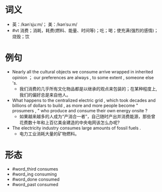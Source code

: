 # 词义
- 英：/kənˈsjuːm/； 美：/kənˈsuːm/
- #vt 消费；消耗，耗费(燃料、能量、时间等)；吃；喝；使充满(强烈的感情)；烧毁；饮
# 例句
- Nearly all the cultural objects we consume arrive wrapped in inherited opinion ； our preferences are always , to some extent , someone else 's.
	- 我们消费的几乎所有文化物品都是以继承的观点来包装的；在某种程度上,我们的偏好总是来自他人。
- What happens to the centralized electric grid , which took decades and billions of dollars to build , as more and more people become " prosumers , " who produce and consume their own energy onsite ?
	- 如果越来越多的人成为“产消合一者”，自己随时产出并消费能源，那些曾花费数十年和上百亿美金建造的中央电网该怎么办呢?
- The electricity industry consumes large amounts of fossil fuels .
	- 电力工业消耗大量的矿物燃料。
# 形态
- #word_third consumes
- #word_ing consuming
- #word_done consumed
- #word_past consumed
